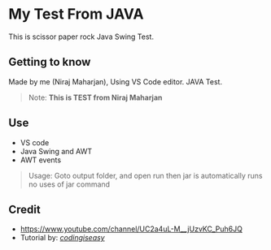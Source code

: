 # My Test From JAVA 

This is scissor paper rock Java Swing Test.

## Getting to know 

Made by me (Niraj Maharjan), Using VS Code editor.
JAVA Test.

> Note: **This is TEST from Niraj Maharjan** 


## Use
- VS code
- Java Swing and AWT
- AWT events

> Usage: Goto output folder, and open run then jar is automatically runs no uses of jar command

## Credit
- https://www.youtube.com/channel/UC2a4uL-M__jUzvKC_Puh6JQ
- Tutorial by: [*codingiseasy*](https://www.youtube.com/watch?v=Xs-CS_3wQ0Q)






















































































